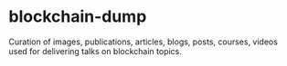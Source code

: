 # blockchain-dump
Curation of images, publications, articles, blogs, posts, courses, videos used for delivering talks on blockchain topics.

